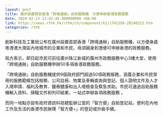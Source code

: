 ```yaml
---
layout: post
title: 廣州設置首部香港「跨境通辦」自助服務機　方便申辦香港政務服務
date: 2024-02-23 12:42:45.000000000 +08:00
link: https://news.rthk.hk/rthk/ch/component/k2/1741558-20240223.htm
categories: rthk
---
```


創新科技及工業局公布在廣州設置首部香港「跨境通辦」自助服務機，以方便身處粵港澳大灣區內地城市的企業和市民，毋須親身到港便可申辦香港的政務服務。

局方表示，即日起市民可前往廣州珠江新城的廣州市政務服務中心3樓大堂，使用「跨境通辦」自助服務機申辦50多項香港政務服務。

「跨境通辦」自助服務機提供9個政府部門超過50項政務服務，涵蓋企業和市民常用的服務範疇包括稅務、公司註冊、物業及車輛查詢與登記、個人證明文件及人才入境申請、福利及教育、醫療健康和出入境檢查及緊急求助。市民可通過自助服務機輸入資料、掃瞄文件和列印結果，一站式申辦各項政務服務 。

而同一地點亦設有政府資訊科技總監辦公室的「智方便」自助登記站，便利在內地工作及生活的香港市民辦理「智方便+」的登記或升級手續。
